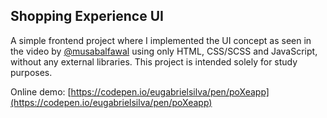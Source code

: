 ## Shopping Experience UI

A simple frontend project where I implemented the UI concept as seen in the video by [@musabalfawal](https://x.com/60fpsdesign/status/1817060810780508356) using only HTML, CSS/SCSS and JavaScript, without any external libraries. This project is intended solely for study purposes.

Online demo: [https://codepen.io/eugabrielsilva/pen/poXeapp](https://codepen.io/eugabrielsilva/pen/poXeapp)